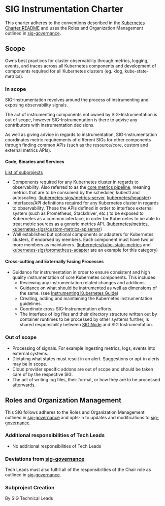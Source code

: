 # SIG Instrumentation Charter

This charter adheres to the conventions described in the [Kubernetes Charter README] and uses
the Roles and Organization Management outlined in [sig-governance].

## Scope

Owns best practices for cluster observability through metrics, logging, events,
and traces across all Kubernetes components and development of components
required for all Kubernetes clusters (eg. klog, kube-state-metrics).

### In scope

SIG-Instrumentation revolves around the process of instrumenting and exposing
observability signals.

The act of instrumenting components not owned by SIG-Instrumentation is out of
scope, however SIG-Instrumentation is there to advise any contributors with
instrumentation decisions.

As well as giving advice in regards to instrumentation, SIG-Instrumentation
coordinates metric requirements of different SIGs for other components through
finding common APIs (such as the resource/core, custom and external metrics
APIs).


#### Code, Binaries and Services

[List of subprojects](https://github.com/kubernetes/community/tree/master/sig-instrumentation#subprojects)

- Components required for any Kubernetes cluster in regards to observability. Also referred to as the [core metrics pipeline][core-metrics-pipeline], meaning metrics that are to be consumed by the scheduler, kubectl and autoscaling. ([kubernetes-sigs/metrics-server](https://github.com/kubernetes-sigs/metrics-server), [kubernetes/heapster](https://github.com/kubernetes/heapster))
- Interfaces/API definitions required for any Kubernetes cluster in regards to observability. These the APIs defined in order to interface external system (such as Prometheus, Stackdriver, etc.) to be exposed to Kubernetes as a common interface, in order for Kubernetes to be able to treat metric sources as a generic metrics API. ([kubernetes/metrics](https://github.com/kubernetes/metrics), [kubernetes-sigs/custom-metrics-apiserver](https://github.com/kubernetes-sigs/custom-metrics-apiserver))
- Well established but optional components or adapters for Kubernetes clusters, if endorsed by members. Each component must have two or more members as maintainers. ([kubernetes/kube-state-metrics](https://github.com/kubernetes/kube-state-metrics) and [kubernetes-sigs/prometheus-adapter](https://github.com/kubernetes-sigs/prometheus-adapter) are an example for this category)

#### Cross-cutting and Externally Facing Processes

- Guidance for instrumentation in order to ensure consistent and high quality instrumentation of core Kubernetes components. This includes:
  - Reviewing any instrumentation related changes and additions.
  - Guidance on what should be instrumented as well as dimensions of the same. (see [Instrumenting Kubernetes Guide][instrumenting-kubernetes])
  - Creating, adding and maintaining the Kubernetes instrumentation guidelines.
  - Coordinate cross SIG-Instrumentation efforts.
  - The interface of log files and their directory structure written out by container runtimes to be processed by other systems further, is shared responsibility between [SIG Node](sig-node) and SIG Instrumentation.

### Out of scope

- Processing of signals. For example ingesting metrics, logs, events into external systems.
- Dictating what states must result in an alert. Suggestions or opt-in alerts may be in scope.
- Cloud provider specific addons are out of scope and should be taken care of by the respective SIG.
- The act of writing log files, their format, or how they are to be processed afterwards.

## Roles and Organization Management

This SIG follows adheres to the Roles and Organization Management outlined in [sig-governance]
and opts-in to updates and modifications to [sig-governance].

### Additional responsibilities of Tech Leads

- No additional responsibilities of Tech Leads

### Deviations from [sig-governance]

Tech Leads must also fulfill all of the responsibilities of the Chair role as outlined in [sig-governance].

### Subproject Creation

By SIG Technical Leads

[sig-governance]: https://github.com/kubernetes/community/blob/master/committee-steering/governance/sig-governance.md
[sig-node]: https://github.com/kubernetes/community/tree/master/sig-node
[sigs.yaml]: https://github.com/kubernetes/community/blob/master/sigs.yaml#L964-L1018
[Kubernetes Charter README]: https://github.com/kubernetes/community/blob/master/committee-steering/governance/README.md
[instrumenting-kubernetes]: /contributors/devel/sig-instrumentation/instrumentation.md
[core-metrics-pipeline]: https://kubernetes.io/docs/tasks/debug-application-cluster/resource-metrics-pipeline/
